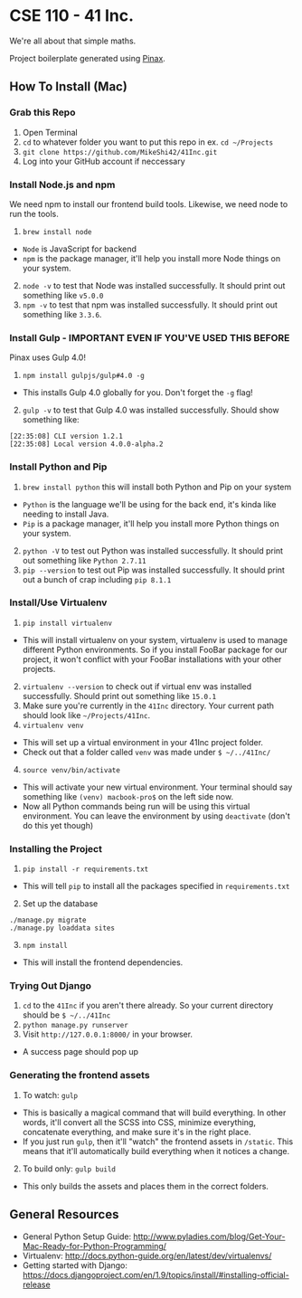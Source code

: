 # CSE 110 - 41 Inc.
We're all about that simple maths.

Project boilerplate generated using [Pinax](http://pinaxproject.com).

## How To Install (Mac)

### Grab this Repo
1. Open Terminal
2. `cd` to whatever folder you want to put this repo in ex. `cd ~/Projects`
3. `git clone https://github.com/MikeShi42/41Inc.git`
4. Log into your GitHub account if neccessary

### Install Node.js and npm
We need npm to install our frontend build tools. Likewise, we need node to run the tools.
1. `brew install node`
  * `Node` is JavaScript for backend
  * `npm` is the package manager, it'll help you install more Node things on your system.
2. `node -v` to test that Node was installed successfully. It should print out something like `v5.0.0`
3. `npm -v` to test that npm was installed successfully. It should print out something like `3.3.6`.

### Install Gulp - IMPORTANT EVEN IF YOU'VE USED THIS BEFORE
Pinax uses Gulp 4.0!

1. ```npm install gulpjs/gulp#4.0 -g```
  * This installs Gulp 4.0 globally for you. Don't forget the `-g` flag!
2. `gulp -v` to test that Gulp 4.0 was installed successfully. Should show something like:
```
[22:35:08] CLI version 1.2.1
[22:35:08] Local version 4.0.0-alpha.2
```

### Install Python and Pip

1. `brew install python` this will install both Python and Pip on your system
  * `Python` is the language we'll be using for the back end, it's kinda like
  needing to install Java.
  * `Pip` is a package manager, it'll help you install more Python things on
  your system.
2. `python -V` to test out Python was installed successfully. It should
print out something like `Python 2.7.11`
3. `pip --version` to test out Pip was installed successfully. It should
print out a bunch of crap including `pip 8.1.1`

### Install/Use Virtualenv

1. `pip install virtualenv`
  * This will install virtualenv on your system, virtualenv is used to manage
  different Python environments. So if you install FooBar package 
  for our project, it won't conflict with your FooBar installations 
  with your other projects.
2. `virtualenv --version` to check out if virtual env was installed
successfully. Should print out something like `15.0.1`
2. Make sure you're currently in the `41Inc` directory. Your current path
should look like `~/Projects/41Inc`.
3. `virtualenv venv`
  * This will set up a virtual environment in your 41Inc project folder.
  * Check out that a folder called `venv` was made under `$ ~/../41Inc/`
4. `source venv/bin/activate`
  * This will activate your new virtual environment. Your terminal should
  say something like `(venv) macbook-pro$` on the left side now. 
  * Now all Python commands being run will be using this virtual environment. 
  You can leave the environment by using `deactivate` 
  (don't do this yet though)

### Installing the Project
1. `pip install -r requirements.txt`
  * This will tell `pip` to install all the packages specified in 
  `requirements.txt`
2. Set up the database
```
./manage.py migrate
./manage.py loaddata sites
```
3. `npm install`
  * This will install the frontend dependencies.

### Trying Out Django

1. `cd` to the `41Inc` if you aren't there already. So your current directory
should be `$ ~/../41Inc`
2. `python manage.py runserver`
3. Visit `http://127.0.0.1:8000/` in your browser.
  * A success page should pop up

### Generating the frontend assets
1. To watch: `gulp`
  * This is basically a magical command that will build everything. In other words, it'll convert all the SCSS into CSS,
   minimize everything, concatenate everything, and make sure it's in the right place.
  * If you just run `gulp`, then it'll "watch" the frontend assets in `/static`. This means that it'll automatically build everything when it notices a change.
2. To build only: `gulp build`
  * This only builds the assets and places them in the correct folders.




## General Resources
* General Python Setup Guide: http://www.pyladies.com/blog/Get-Your-Mac-Ready-for-Python-Programming/
* Virtualenv: http://docs.python-guide.org/en/latest/dev/virtualenvs/
* Getting started with Django: https://docs.djangoproject.com/en/1.9/topics/install/#installing-official-release
